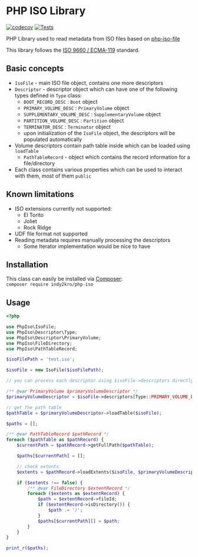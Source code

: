 # PHP ISO Library

[![codecov](https://codecov.io/gh/indy2kro/php-iso/graph/badge.svg?token=NBj76nYtmB)](https://codecov.io/gh/indy2kro/php-iso) [![Tests](https://github.com/indy2kro/php-iso/actions/workflows/tests.yml/badge.svg)](https://github.com/indy2kro/php-iso/actions/workflows/tests.yml)

PHP Library used to read metadata from ISO files based on [php-iso-file](https://github.com/php-classes/php-iso-file)

This library follows the [ISO 9660 / ECMA-119](https://www.ecma-international.org/wp-content/uploads/ECMA-119_4th_edition_june_2019.pdf) standard.

Basic concepts
-----
- `IsoFile` - main ISO file object, contains one more descriptors
- `Descriptor` - descriptor object which can have one of the following types defined in `Type` class:
  - `BOOT_RECORD_DESC` : `Boot` object
  - `PRIMARY_VOLUME_DESC` : `PrimaryVolume` object
  - `SUPPLEMENTARY_VOLUME_DESC` : `SupplementaryVolume` object
  - `PARTITION_VOLUME_DESC` : `Partition` object
  - `TERMINATOR_DESC` : `Terminator` object
  - upon initialization of the `IsoFile` object, the descriptors will be populated automatically
- Volume descriptors contain path table inside which can be loaded using `loadTable`
  - `PathTableRecord` - object which contains the record information for a file/directory
- Each class contains various properties which can be used to interact with them, most of them `public`

Known limitations
------------
- ISO extensions currently not supported:
  - El Torito
  - Joliet
  - Rock Ridge
- UDF file format not supported
- Reading metadata requires manually processing the descriptors
  - Some Iterator implementation would be nice to have

Installation
------------

This class can easily be installed via [Composer](https://getcomposer.org):  
`composer require indy2kro/php-iso`


Usage
-----
```php
<?php

use PhpIso\IsoFile;
use PhpIso\Descriptor\Type;
use PhpIso\Descriptor\PrimaryVolume;
use PhpIso\FileDirectory;
use PhpIso\PathTableRecord;

$isoFilePath = 'test.iso';

$isoFile = new IsoFile($isoFilePath);

// you can process each descriptor using $isoFile->descriptors directly

/** @var PrimaryVolume $primaryVolumeDescriptor */
$primaryVolumeDescriptor = $isoFile->descriptors[Type::PRIMARY_VOLUME_DESC];

// get the path table
$pathTable = $primaryVolumeDescriptor->loadTable($isoFile);

$paths = [];

/** @var PathTableRecord $pathRecord */
foreach ($pathTable as $pathRecord) {
    $currentPath = $pathRecord->getFullPath($pathTable);

    $paths[$currentPath] = [];

    // check extents
    $extents = $pathRecord->loadExtents($isoFile, $primaryVolumeDescriptor->blockSize);

    if ($extents !== false) {
        /** @var FileDirectory $extentRecord */
        foreach ($extents as $extentRecord) {
            $path = $extentRecord->fileId;
            if ($extentRecord->isDirectory()) {
                $path .= '/';
            }
            $paths[$currentPath][] = $path;
        }
    }
}

print_r($paths);
```
